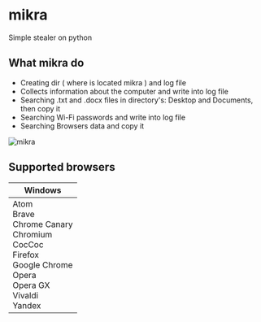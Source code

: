 __mikra__
===
Simple stealer on python

What mikra do 
----
* Creating dir ( where is located mikra ) and log file
* Сollects information about the computer and write into log file
* Searching .txt and .docx files in directory's: Desktop and Documents, then copy it
* Searching Wi-Fi passwords and write into log file
* Searching Browsers data and copy it

![mikra](https://user-images.githubusercontent.com/78678868/109455180-dfd66a00-7a77-11eb-99fd-2ee8d3d19bbf.png "mikra")

Supported browsers
----

| Windows |
|---------|
| Atom<br> Brave<br> Chrome Canary<br> Chromium<br> CocCoc<br> Firefox<br> Google Chrome<br> Opera<br> Opera GX<br> Vivaldi<br> Yandex |
